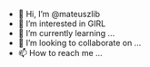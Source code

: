 - 👋 Hi, I’m @mateuszlib
- 👀 I’m interested in    GIRL
- 🌱 I’m currently learning ...
- 💞️ I’m looking to collaborate on ...
- 📫 How to reach me ...

<!---
mateuszlib/mateuszlib is a ✨ special ✨ repository because its `README.md` (this file) appears on your GitHub profile.
You can click the Preview link to take a look at your changes.
--->
